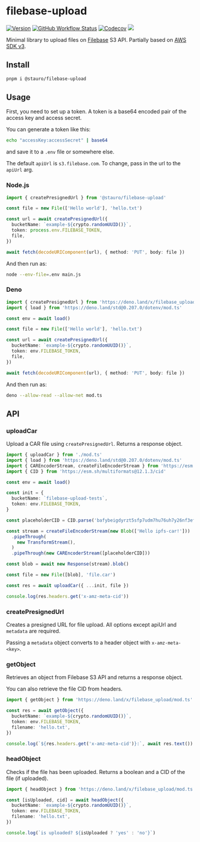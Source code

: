 # filebase-upload

[![Version][v-badge-url]][npm-url] [![GitHub Workflow Status][gh-actions-img]][github-actions]
[![Codecov][cov-badge]][cov] [![][docs-badge]][docs]

Minimal library to upload files on [Filebase](https://filebase.com) S3 API. Partially based on
[AWS SDK v3](https://github.com/aws/aws-sdk-js-v3).

## Install

```sh
pnpm i @stauro/filebase-upload
```

## Usage

First, you need to set up a token. A token is a base64 encoded pair of the access key and access secret.

You can generate a token like this:

```sh
echo "accessKey:accessSecret" | base64
```

and save it to a `.env` file or somewhere else.

The default `apiUrl` is `s3.filebase.com`. To change, pass in the url to the `apiUrl` arg.

### Node.js

```ts
import { createPresignedUrl } from '@stauro/filebase-upload'

const file = new File(['Hello world'], 'hello.txt')

const url = await createPresignedUrl({
  bucketName: `example-${crypto.randomUUID()}`,
  token: process.env.FILEBASE_TOKEN,
  file,
})

await fetch(decodeURIComponent(url), { method: 'PUT', body: file })
```

And then run as:

```sh
node --env-file=.env main.js
```

### Deno

```ts
import { createPresignedUrl } from 'https://deno.land/x/filebase_upload/mod.ts'
import { load } from 'https://deno.land/std@0.207.0/dotenv/mod.ts'

const env = await load()

const file = new File(['Hello world'], 'hello.txt')

const url = await createPresignedUrl({
  bucketName: `example-${crypto.randomUUID()}`,
  token: env.FILEBASE_TOKEN,
  file,
})

await fetch(decodeURIComponent(url), { method: 'PUT', body: file })
```

And then run as:

```sh
deno --allow-read --allow-net mod.ts
```

## API

### uploadCar

Upload a CAR file using `createPresignedUrl`. Returns a response object.

```ts
import { uploadCar } from './mod.ts'
import { load } from 'https://deno.land/std@0.207.0/dotenv/mod.ts'
import { CAREncoderStream, createFileEncoderStream } from 'https://esm.sh/ipfs-car@1.0.0'
import { CID } from 'https://esm.sh/multiformats@12.1.3/cid'

const env = await load()

const init = {
  bucketName: `filebase-upload-tests`,
  token: env.FILEBASE_TOKEN,
}

const placeholderCID = CID.parse('bafybeigdyrzt5sfp7udm7hu76uh7y26nf3efuylqabf3oclgtqy55fbzdi')

const stream = createFileEncoderStream(new Blob(['Hello ipfs-car!']))
  .pipeThrough(
    new TransformStream(),
  )
  .pipeThrough(new CAREncoderStream([placeholderCID]))

const blob = await new Response(stream).blob()

const file = new File([blob], 'file.car')

const res = await uploadCar({ ...init, file })

console.log(res.headers.get('x-amz-meta-cid'))
```

### createPresignedUrl

Creates a presigned URL for file upload. All options except apiUrl and `metadata` are required.

Passing a `metadata` object converts to a header object with `x-amz-meta-<key>`.

### getObject

Retrieves an object from Filebase S3 API and returns a response object.

You can also retrieve the file CID from headers.

```ts
import { getObject } from 'https://deno.land/x/filebase_upload/mod.ts'

const res = await getObject({
  bucketName: `example-${crypto.randomUUID()}`,
  token: env.FILEBASE_TOKEN,
  filename: 'hello.txt',
})

console.log(`${res.headers.get('x-amz-meta-cid')}:`, await res.text())
```

### headObject

Checks if the file has been uploaded. Returns a boolean and a CID of the file (if uploaded).

```ts
import { headObject } from 'https://deno.land/x/filebase_upload/mod.ts'

const [isUploaded, cid] = await headObject({
  bucketName: `example-${crypto.randomUUID()}`,
  token: env.FILEBASE_TOKEN,
  filename: 'hello.txt',
})

console.log(`is uploaded? ${isUploaded ? 'yes' : 'no'}`)
```

[docs-badge]: https://img.shields.io/github/v/release/staurodev/filebase-upload?label=Docs&logo=deno&style=for-the-badge&color=FFAE00
[docs]: https://doc.deno.land/https/deno.land/x/filebase_upload/mod.ts
[gh-actions-img]: https://img.shields.io/github/actions/workflow/status/staurodev/filebase-upload/ci.yml?branch=master&style=for-the-badge&logo=github&label=&color=FFAE00&
[github-actions]: https://github.com/staurodev/filebase-upload/actions
[cov]: https://coveralls.io/github/StauroDEV/filebase-upload
[cov-badge]: https://img.shields.io/coveralls/github/StauroDEV/filebase-upload?style=for-the-badge&color=FFAE00
[v-badge-url]: https://img.shields.io/npm/v/@stauro/filebase-upload?style=for-the-badge&logo=npm&label=&color=FFAE00
[npm-url]: https://www.npmjs.com/package/@stauro/filebase-upload
